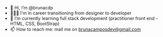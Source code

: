 - 👋 Hi, I’m @brunacdp
- 👩🏻‍💻 I'm in career transitioning from designer to developer
- 🌱 I’m currently learning full stack development (practitioner front end - HTML, CSS, BootStrap)
- 📫 How to reach me: mail me on brunacamposdev@gmail.com


<!---
brunacdp/brunacdp is a ✨ special ✨ repository because its `README.md` (this file) appears on your GitHub profile.
You can click the Preview link to take a look at your changes.
--->
